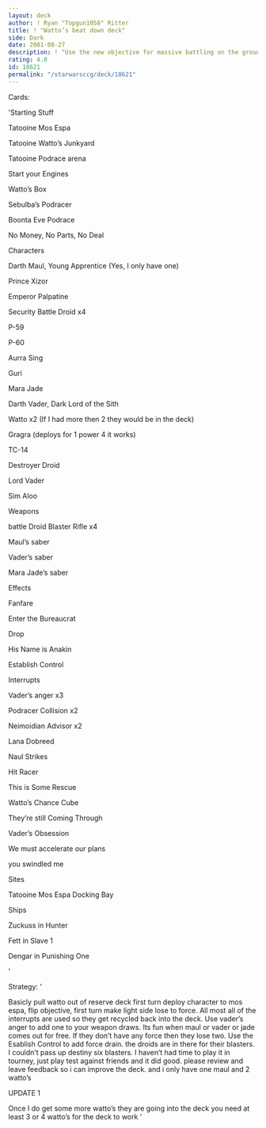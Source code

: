 ```yaml
---
layout: deck
author: ! Ryan "Topgun1058" Ritter
title: ! "Watto’s beat down deck"
side: Dark
date: 2001-08-27
description: ! "Use the new objective for massive battling on the ground with some podracing"
rating: 4.0
id: 18621
permalink: "/starwarsccg/deck/18621"
---
```

Cards: 

'Starting Stuff

Tatooine Mos Espa

Tatooine Watto’s Junkyard

Tatooine Podrace arena

Start your Engines

Watto’s Box

Sebulba’s Podracer

Boonta Eve Podrace

No Money, No Parts, No Deal


Characters

Darth Maul, Young Apprentice (Yes, I only have one)

Prince Xizor

Emperor Palpatine

Security Battle Droid x4

P-59

P-60

Aurra Sing

Guri

Mara Jade

Darth Vader, Dark Lord of the Sith

Watto x2 (If I had more then 2 they would be in the deck)

Gragra (deploys for 1 power 4 it works)

TC-14

Destroyer Droid

Lord Vader

Sim Aloo


Weapons

battle Droid Blaster Rifle x4 

Maul’s saber

Vader’s saber

Mara Jade’s saber


Effects

Fanfare

Enter the Bureaucrat

Drop

His Name is Anakin

Establish Control


Interrupts

Vader’s anger x3

Podracer Collision x2

Neimoidian Advisor x2

Lana Dobreed

Naul Strikes

Hit Racer

This is Some Rescue

Watto’s Chance Cube

They’re still Coming Through

Vader’s Obsession

We must accelerate our plans

you swindled me


Sites

Tatooine Mos Espa Docking Bay


Ships

Zuckuss in Hunter

Fett in Slave 1

Dengar in Punishing One

'

Strategy: '

Basicly pull watto out of reserve deck first turn deploy character to mos espa, flip objective, first turn make light side lose to force. All most all of the interrupts are used so they get recycled back into the deck. Use vader’s anger to add  one to your weapon draws. Its fun when maul or vader or jade comes out for free. If they don’t have any force then they lose two. Use the Esablish Control to add force drain. the droids are in there for their blasters. I couldn’t pass up destiny six blasters. I haven’t had time to play it in tourney, just play test against friends and it did good. please review and leave feedback so i can improve the deck. and i only have one maul and 2 watto’s 

UPDATE 1

Once I do get some more watto’s they are going into the deck you need at least 3 or 4 watto’s for the deck to work '
